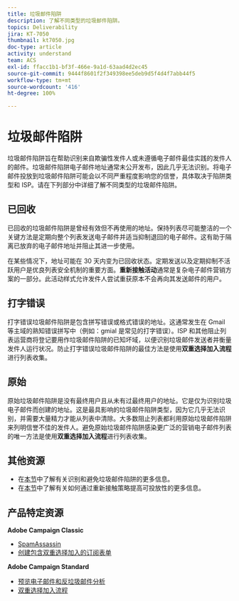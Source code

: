 ```yaml
---
title: 垃圾邮件陷阱
description: 了解不同类型的垃圾邮件陷阱。
topics: Deliverability
jira: KT-7050
thumbnail: kt7050.jpg
doc-type: article
activity: understand
team: ACS
exl-id: ffacc1b1-bf3f-466e-9a1d-63aad4d2ec45
source-git-commit: 9444f8601f2f349398ee5deb9d5f4d4f7abb44f5
workflow-type: tm+mt
source-wordcount: '416'
ht-degree: 100%

---
```


# 垃圾邮件陷阱

垃圾邮件陷阱旨在帮助识别来自欺骗性发件人或未遵循电子邮件最佳实践的发件人的邮件。垃圾邮件陷阱电子邮件地址通常未公开发布，因此几乎无法识别。将电子邮件投放到垃圾邮件陷阱可能会以不同严重程度影响您的信誉，具体取决于陷阱类型和 ISP。请在下列部分中详细了解不同类型的垃圾邮件陷阱。

## 已回收

已回收的垃圾邮件陷阱是曾经有效但不再使用的地址。保持列表尽可能整洁的一个关键方法是定期向整个列表发送电子邮件并适当抑制退回的电子邮件。这有助于隔离已放弃的电子邮件地址并阻止其进一步使用。

在某些情况下，地址可能在 30 天内变为已回收状态。定期发送以及定期抑制不活跃用户是优良列表安全机制的重要方面。**重新接触活动**&#x200B;通常是复杂电子邮件营销方案的一部分。此活动样式允许发件人尝试重获原本不会再向其发送邮件的用户。

## 打字错误

打字错误垃圾邮件陷阱是包含拼写错误或格式错误的地址。这通常发生在 Gmail 等主域的熟知错误拼写中（例如：gmial 是常见的打字错误）。ISP 和其他阻止列表运营商将登记要用作垃圾邮件陷阱的已知坏域，以便识别垃圾邮件发送者并衡量发件人运行状况。防止打字错误垃圾邮件陷阱的最佳方法是使用&#x200B;**双重选择加入流程**&#x200B;进行列表收集。

## 原始

原始垃圾邮件陷阱是没有最终用户且从未有过最终用户的地址。它是仅为识别垃圾电子邮件而创建的地址。这是最具影响的垃圾邮件陷阱类型，因为它几乎无法识别，并需要大量精力才能从列表中清除。大多数阻止列表都利用原始垃圾邮件陷阱来列明信誉不佳的发件人。避免原始垃圾邮件陷阱感染更广泛的营销电子邮件列表的唯一方法是使用&#x200B;**双重选择加入流程**&#x200B;进行列表收集。

## 其他资源

* 在[本节](/help/additional-resources/all-about-spam-traps.md)中了解有关识别和避免垃圾邮件陷阱的更多信息。
* 在[本节](/help/additional-resources/re-engagement.md)中了解有关如何通过重新接触策略提高可投放性的更多信息。

## 产品特定资源

**Adobe Campaign Classic**

* [SpamAssassin](https://experienceleague.adobe.com/docs/campaign-classic/using/sending-messages/deliverability-management/spamassassin.html?lang=zh-Hans#using-spamassassin)
* [创建包含双重选择加入的订阅表单](https://experienceleague.adobe.com/docs/campaign-classic/using/designing-content/web-forms/use-cases--web-forms.html?lang=zh-Hans#create-a-subscription--form-with-double-opt-in)

**Adobe Campaign Standard**

* [预览电子邮件和反垃圾邮件分析](https://experienceleague.adobe.com/docs/campaign-standard-learn/tutorials/designing-content/email-designer/preview-your-email.html?lang=zh-Hans#designing-content)
* [双重选择加入流程](https://experienceleague.adobe.com/docs/campaign-standard/using/communication-channels/landing-pages/setting-up-a-double-opt-in-process.html?lang=zh-Hans#communication-channels)
